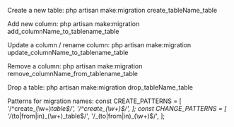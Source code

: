 Create a new table:
php artisan make:migration create_tableName_table

Add new column:
php artisan make:migration add_columnName_to_tablename_table

Update a column / rename column:
php artisan make:migration update_columnName_to_tablename_table

Remove a column:
php artisan make:migration remove_columnName_from_tablename_table

Drop a table:
php artisan make:migration drop_tableName_table

Patterns for migration names:
const CREATE_PATTERNS = [
    '/^create_(\w+)_table$/',
    '/^create_(\w+)$/',
];
const CHANGE_PATTERNS = [
    '/_(to|from|in)_(\w+)_table$/',
    '/_(to|from|in)_(\w+)$/',
];
